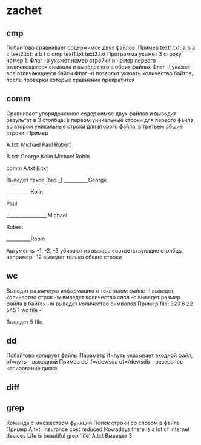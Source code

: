 # zachet

## cmp
Побайтово сравнивает содержимое двух файлов. 
Пример
text1.txt:
a
b
a
c
text2.txt:
a
b
f
c
cmp text1.txt text2.txt
Программа укажет 3 строку, номер 1.
Флаг -b укажет номер стройки и номер первого отличающегося символа и выведет его в обоих файлах
Флаг -l укажет все отличающиеся байты
Флаг -n позволит указать количество байтов, после проверки которых сравнение прекратится

## comm
Сравнивает упорядоченное содержимое двух файлов и выводит результат в 3 столбца: в первом уникальные строки для первого файла, 
во втором уникальные строки для второго файла, в третьем общие строки.
Пример

A.txt:
Michael
Paul
Robert


B.txt:
George
Kolin
Michael
Robin

comm A.txt B.txt

Выведет такое (без _)
__________George  

__________Kolin  

Paul  

_________________Michael  

Robert  

__________Robin  

Аргументы -1, -2, -3 убирают из вывода соответствующие столбцы, например -12 выведет только общие строки

## wc

Выводит различную информацию о текстовом файле
-l выведет количество строк
-w выведет количество слов
-c выведет размер файла в байтах
-m выведет количество символов
Пример
file:
323
6
22
545
1
wc file -l

Выведет 5 file

## dd

Побайтово копирует файлы
Параметр if=путь указывает входной файл, of=путь - выходной
Пример
dd if=/dev/sda of=/dev/sdb - резервное копирование диска

## diff


## grep
Команда с множеством функций
Поиск строки со словом в файле
Пример
A.txt:
Insurance cost reduced
Nowadays there is a lot of internet devices
Life is beautiful
grep 'life' A.txt
Выведет 3
